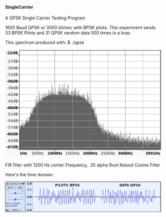 #### SingleCarrier
A QPSK Single Carrier Testing Program

1600 Baud QPSK or 3000 bit/sec with BPSK pilots. This experiment sends 33 BPSK Pilots and 31 QPSK random data 500 times in a loop.

This spectrum produced with: $ ./qpsk  

![My image](https://raw.githubusercontent.com/srsampson/SingleCarrier/master/spectrum-filtered.png)

FIR filter with 1200 Hz center Frequency, .35 alpha Root Raised Cosine Filter

Here's the time domain:

![My image](https://raw.githubusercontent.com/srsampson/SingleCarrier/master/time-domain.png)

